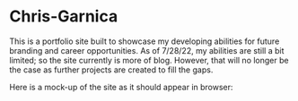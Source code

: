 # Chris-Garnica

This is a portfolio site built to showcase my developing abilities for future branding and career opportunities. As of 7/28/22, my abilities are still a bit limited; so the site currently is more of blog. However, that will no longer be the case as further projects are created to fill the gaps.

Here is a mock-up of the site as it should appear in browser: